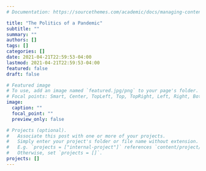 ```yaml
---
# Documentation: https://sourcethemes.com/academic/docs/managing-content/

title: "The Politics of a Pandemic"
subtitle: ""
summary: ""
authors: []
tags: []
categories: []
date: 2021-04-21T22:59:53-04:00
lastmod: 2021-04-21T22:59:53-04:00
featured: false
draft: false

# Featured image
# To use, add an image named `featured.jpg/png` to your page's folder.
# Focal points: Smart, Center, TopLeft, Top, TopRight, Left, Right, BottomLeft, Bottom, BottomRight.
image:
  caption: ""
  focal_point: ""
  preview_only: false

# Projects (optional).
#   Associate this post with one or more of your projects.
#   Simply enter your project's folder or file name without extension.
#   E.g. `projects = ["internal-project"]` references `content/project/deep-learning/index.md`.
#   Otherwise, set `projects = []`.
projects: []
---
```

